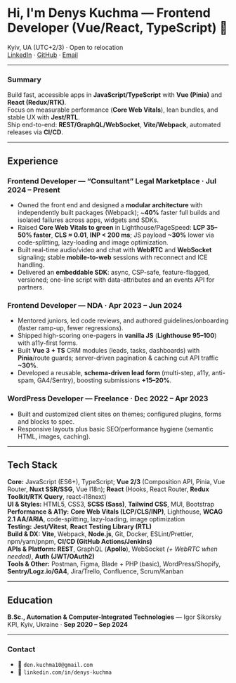 # Hi, I'm Denys Kuchma — Frontend Developer (Vue/React, TypeScript) 👋

Kyiv, UA (UTC+2/3) · Open to relocation  
[LinkedIn](https://www.linkedin.com/in/denys-kuchma) · [GitHub](https://github.com/DenysKuchma) · [Email](mailto:den.kuchma10@gmail.com)

---

### Summary
Build fast, accessible apps in **JavaScript/TypeScript** with **Vue (Pinia)** and **React (Redux/RTK)**.  
Focus on measurable performance (**Core Web Vitals**), lean bundles, and stable UX with **Jest/RTL**.  
Ship end-to-end: **REST/GraphQL/WebSocket**, **Vite/Webpack**, automated releases via **CI/CD**.

---

## Experience

### Frontend Developer — “Consultant” Legal Marketplace · **Jul 2024 – Present**
- Owned the front end and designed a **modular architecture** with independently built packages (Webpack); ~**40%** faster full builds and isolated failures across apps, widgets and SDKs.  
- Raised **Core Web Vitals to green** in Lighthouse/PageSpeed: **LCP 35–50% faster**, **CLS ≈ 0.01**, **INP < 200 ms**; JS payload **~30%** lower via code-splitting, lazy-loading and image optimization.  
- Built real-time audio/video and chat with **WebRTC** and **WebSocket** signaling; stable **mobile-to-web** sessions with reconnect and ICE handling.  
- Delivered an **embeddable SDK**: async, CSP-safe, feature-flagged, versioned; one-line script with data-attributes and an events API for partners.

### Frontend Developer — **NDA** · **Apr 2023 – Jun 2024**
- Mentored juniors, led code reviews, and authored guidelines/onboarding (faster ramp-up, fewer regressions).  
- Shipped high-scoring one-pagers in **vanilla JS** (**Lighthouse 95–100**) with a11y-first forms.  
- Built **Vue 3 + TS** CRM modules (leads, tasks, dashboards) with **Pinia**/route guards; server-driven pagination & caching cut API traffic **~30%**.  
- Developed a reusable, **schema-driven lead form** (multi-step, a11y, anti-spam, GA4/Sentry), boosting submissions **+15–20%**.

### WordPress Developer — Freelance · **Dec 2022 – Apr 2023**
- Built and customized client sites on themes; configured plugins, forms and blocks to spec.  
- Responsive layouts plus basic SEO/performance hygiene (semantic HTML, images, caching).

---

## Tech Stack

**Core:** JavaScript (ES6+), TypeScript; **Vue 2/3** (Composition API, Pinia, Vue Router, **Nuxt SSR/SSG**, Vue I18n); **React** (Hooks, React Router, **Redux Toolkit/RTK Query**, react-i18next)  
**UI & Styles:** HTML5, CSS3, **SCSS (Sass)**, **Tailwind CSS**, MUI, Bootstrap  
**Performance & A11y:** **Core Web Vitals (LCP/CLS/INP)**, Lighthouse, **WCAG 2.1 AA/ARIA**, code-splitting, lazy-loading, image optimization  
**Testing:** **Jest/Vitest**, **React Testing Library (RTL)**  
**Build & DX:** **Vite**, Webpack, **Node.js**, Git, Docker, ESLint/Prettier, npm/yarn/pnpm, **CI/CD (GitHub Actions/Jenkins)**  
**APIs & Platform:** **REST**, GraphQL (**Apollo**), WebSocket *(+ WebRTC when needed)*, **Auth (JWT/OAuth2)**  
**Tools & Other:** Postman, Figma, Blade + PHP (basic), WordPress/Shopify, **Sentry/Logz.io/GA4**, Jira/Trello, Confluence, Scrum/Kanban

---

## Education
**B.Sc., Automation & Computer-Integrated Technologies** — Igor Sikorsky KPI, Kyiv, Ukraine · **Sep 2020 – Sep 2024**

---

### Contact
- 📧 `den.kuchma10@gmail.com`
- 🔗 `linkedin.com/in/denys-kuchma`
